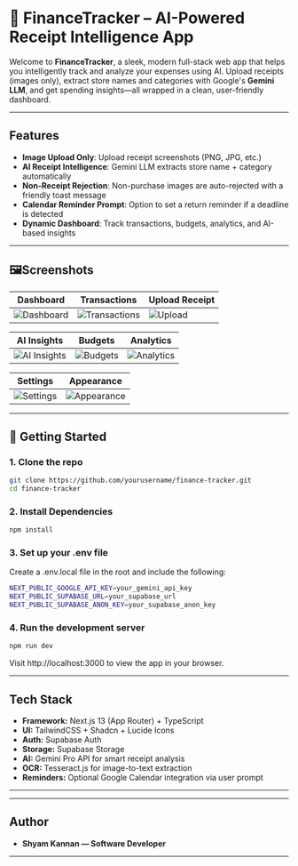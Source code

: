 # 🧾 FinanceTracker – AI-Powered Receipt Intelligence App

Welcome to **FinanceTracker**, a sleek, modern full-stack web app that helps you intelligently track and analyze your expenses using AI. Upload receipts (images only), extract store names and categories with Google's **Gemini LLM**, and get spending insights—all wrapped in a clean, user-friendly dashboard.

---

## Features

- **Image Upload Only**: Upload receipt screenshots (PNG, JPG, etc.)
- **AI Receipt Intelligence**: Gemini LLM extracts store name + category automatically
- **Non-Receipt Rejection**: Non-purchase images are auto-rejected with a friendly toast message
- **Calendar Reminder Prompt**: Option to set a return reminder if a deadline is detected
- **Dynamic Dashboard**: Track transactions, budgets, analytics, and AI-based insights

---

## 🖼Screenshots

| Dashboard | Transactions | Upload Receipt |
|----------|--------------|----------------|
| ![Dashboard](./public/screenshots/Screenshot%202025-07-29%20150942.png) | ![Transactions](./public/screenshots/Screenshot%202025-07-29%20150950.png) | ![Upload](./public/screenshots/Screenshot%202025-07-29%20151145.png) |

| AI Insights | Budgets | Analytics |
|-------------|---------|-----------|
| ![AI Insights](./public/screenshots/Screenshot%202025-07-29%20151210.png) | ![Budgets](./public/screenshots/Screenshot%202025-07-29%20151224.png) | ![Analytics](./public/screenshots/Screenshot%202025-07-29%20151158.png) |

| Settings | Appearance |
|----------|------------|
| ![Settings](./public/screenshots/Screenshot%202025-07-29%20151210.png) | ![Appearance](./public/screenshots/Screenshot%202025-07-29%20151152.png) |

---

## 🚀 Getting Started

### 1. Clone the repo

```bash
git clone https://github.com/yourusername/finance-tracker.git
cd finance-tracker
```
### 2. Install Dependencies

```bash
npm install
```
### 3. Set up your .env file
Create a .env.local file in the root and include the following:

```bash
NEXT_PUBLIC_GOOGLE_API_KEY=your_gemini_api_key
NEXT_PUBLIC_SUPABASE_URL=your_supabase_url
NEXT_PUBLIC_SUPABASE_ANON_KEY=your_supabase_anon_key
```

### 4. Run the development server

```bash
npm run dev
```
Visit http://localhost:3000 to view the app in your browser.

---

## Tech Stack

- **Framework:** Next.js 13 (App Router) + TypeScript
- **UI:** TailwindCSS + Shadcn + Lucide Icons
- **Auth:** Supabase Auth
- **Storage:** Supabase Storage
- **AI:** Gemini Pro API for smart receipt analysis
- **OCR:** Tesseract.js for image-to-text extraction
- **Reminders:** Optional Google Calendar integration via user prompt

---

---

## Author

- **Shyam Kannan — Software Developer**

---
